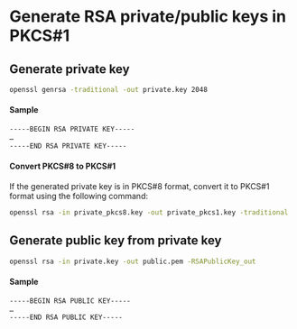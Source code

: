 # Generate RSA private/public keys in PKCS#1

## Generate private key

```sh
openssl genrsa -traditional -out private.key 2048
```

#### Sample

```sh
-----BEGIN RSA PRIVATE KEY-----
…
-----END RSA PRIVATE KEY-----
```

#### Convert PKCS#8 to PKCS#1

If the generated private key is in PKCS#8 format, convert it to PKCS#1 format using the following command:

```sh
openssl rsa -in private_pkcs8.key -out private_pkcs1.key -traditional
```

## Generate public key from private key

```sh
openssl rsa -in private.key -out public.pem -RSAPublicKey_out
```

#### Sample

```sh
-----BEGIN RSA PUBLIC KEY-----
…
-----END RSA PUBLIC KEY-----
```
